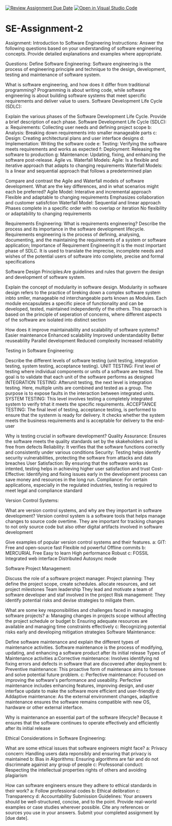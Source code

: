 [![Review Assignment Due Date](https://classroom.github.com/assets/deadline-readme-button-24ddc0f5d75046c5622901739e7c5dd533143b0c8e959d652212380cedb1ea36.svg)](https://classroom.github.com/a/-ucQIGTc)
[![Open in Visual Studio Code](https://classroom.github.com/assets/open-in-vscode-718a45dd9cf7e7f842a935f5ebbe5719a5e09af4491e668f4dbf3b35d5cca122.svg)](https://classroom.github.com/online_ide?assignment_repo_id=15234983&assignment_repo_type=AssignmentRepo)
# SE-Assignment-2
Assignment: Introduction to Software Engineering
Instructions:
Answer the following questions based on your understanding of software engineering concepts. Provide detailed explanations and examples where appropriate.

Questions:
Define Software Engineering: Software engineering is the process of engineering principle and technique to the design, development, testing and maintenance of software system. 

What is software engineering, and how does it differ from traditional programming? Programming is about writing code, while software engineering is about building software systems that meet spercific requirements and deliver value to users.
Software Development Life Cycle (SDLC):

Explain the various phases of the Software Development Life Cycle. Provide a brief description of each phase.
Software Development Life Cycle (SDLC):
a: Requirements: Collecting user needs and defining project scope
b: Analysis: Breaking down requirements into  smaller manageable parts
c: Design: Creating architectural plans and user interface designs
d: Implementation: Writing the software code
e: Testing: Verifying the software meets requirements and works as expected
f: Deployment: Releasing the software to production
g: Maintenance: Updating, fixing, and enhancing the software post-release.
Agile vs. Waterfall Models:
Agile: Is a flexible and iterative approach that adapts to changing requirements
Waterfall Models: Is a linear and sequential approach that follows a predetermined plan


Compare and contrast the Agile and Waterfall models of software development. What are the key differences, and in what scenarios might each be preferred?
Agile Model: Interative and incremental approach
             Flexible and adaptable to changing requirements
             Emphasizes collaboration and customer satisfction
Waterfall Model: Sequential and linear approach
                 Phases complete in a specific order with no overlap or iteration
                 No flexibility or adaptability to changing 
                 requirements
                 
Requirements Engineering:
What is requirements engineering? Describe the process and its importance in the software development lifecycle.
Requirements engineering is the process of defining, analysing, documenting, and the maintaining the requirements of a system or software application;
Importance of Requirement Engineering:It is the most important phase of SDLC. It is used to translate the imprecise, incomplete needs and wishes of the potential users of software into complete, precise and formal specifications

Software Design Principles:Are guidelines and rules that govern the design and development of software system.  

Explain the concept of modularity in software design.
Modularity in software design refers to the practice of breking down a complex software system inbto smller, manageable nd interchangeable parts known as Modules. Each module encapsulates a specific piece of functionality and can be developed, tested, maintained independently of the others. This approach is based on the principle of seperation of concerns, where different aspects of the software are isolated into distinct section

How does it improve maintainability and scalability of software systems?
Easier maintenance
Enhanced scalability
Improved understandablity
Better reuseablilty
Parallel development
Reduced complexity
Increased reliability


Testing in Software Engineering:

Describe the different levels of software testing (unit testing, integration testing, system testing, acceptance testing).
UNIT TESTING: First level of testing where individual components or units of a software are tested. The goal is to validate that each unit of the software performs as designed
INTEGRATION TESTING: Afterunit testing, the next level is integration testing. Here, multiple units are combined and tested as a group. The purpose is to expose faults in the interaction between integrated units.
SYSTEM TESTING: This level involves testing a completely integrated system to verify trhat it meets the specific requirements. 
ACCEPTANCE TESTING: The final level of testing, acceptance testing, is performed to ensure that the systenm is ready for delivery. It checks whether the system meets the business requirements and is acceptable for delivery to the end-user

Why is testing crucial in software development?
Quality Assurance: Ensures the software meets the quality standards set by the skakeholders and is free from defects
Reliability: It verifies that the software functions correctly and consistently under various conditions
Security: Testing helps identify security vulnerabilities, protecting the software from attacks and data breaches
User Satisfaction: By ensuring that the software works as intented, testing helps in achieving higher user satisfaction and trust
Cost-Effective: Identifying and fixing issues early in the development process can save money and resources in the long run.
Compliance: For certain applications, especially in the regulated industries, testing is required to meet legal and compliance standard

Version Control Systems:

What are version control systems, and why are they important in software development?
Version control system  is a software tools that helps manage changes to source code overtime.
They are important for tracking changes to not only source code but also other digital artifacts involved in software development

Give examples of popular version control systems and their features.
a: GIT:
Free and open-source
fast
Flexible nd powerful
Offline commits
b: MERCURIAL
Free
Easy to learn
High performance
Robust
c: FOSSIL
Integrated web interface
Distributed
Autosync mode

Software Project Management:

Discuss the role of a software project manager. 
Project planning: They define the project scope, create schedules. allocate resources, and set project milestones
Team leadership They lead and motivate a team of software developer and staf involved in the project
Risk management: They identify potential risks and devise strategies to miligate them.

What are some key responsibilities and challenges faced in managing software projects?
a: Managing changes in projects scope without affecting the project schedule or budget
b: Ensuring adequate resources are available and managing time constraints effectively
c: Recognizing potential risks early and developing mitigation strategies
Software Maintenance:

Define software maintenance and explain the different types of maintenance activities.
Software maintenance is the process of modifying, updating, and enhancing a software product after its initial release
                        Types of Maintenance activities
a:Corrective maintenance: Involves identifying nd fixing errors and defects in software that are discovered after deployment
b: Preventive maintenance: This proactive form of maintenace aims to foresee and solve potential future problem.
c: Perfective maintenance: Focused on improving the software's performance and useability. Perfective maintenance includes enhancing features, improving design, and user interface update to make the software more efficient and user-friendly
d: Addaptive maintenance: As the external environment changes, adaptive maintenance ensures the software remains compatible with new OS, hardware or other external interface.

Why is maintenance an essential part of the software lifecycle?
Because it ensures that the software continues to operate effectively and efficiently after its initial release

Ethical Considerations in Software Engineering:

What are some ethical issues that software engineers might face?
a: Privacy concern: Handling users data reponsibly and ensuring that privacy is maintained
b: Bias in Algorithms: Ensuring algorithms are fair and do not discrimnate againist any group of people
c: Professonal conduct: Respecting the intellectual properties rights of others and avoiding plagiarism

How can software engineers ensure they adhere to ethical standards in their work?
a: Follow professional codes
b: Ethical delibration
c: Transparency
d: Accountability
Submission Guidelines:
Your answers should be well-structured, concise, and to the point.
Provide real-world examples or case studies wherever possible.
Cite any references or sources you use in your answers.
Submit your completed assignment by [due date].

